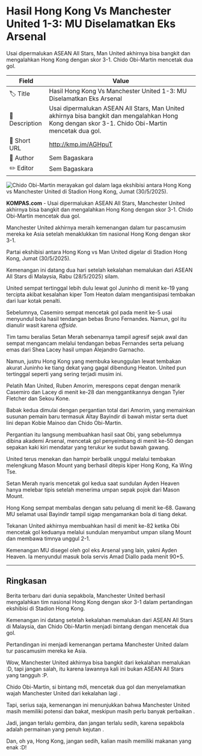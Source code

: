 # Hasil Hong Kong Vs Manchester United 1-3: MU Diselamatkan Eks Arsenal

Usai dipermalukan ASEAN All Stars, Man United akhirnya bisa bangkit dan mengalahkan Hong Kong dengan skor 3-1. Chido Obi-Martin mencetak dua gol.

| Field         | Value                                                       |
|---------------|-------------------------------------------------------------|
| 🏷️ Title       | Hasil Hong Kong Vs Manchester United 1-3: MU Diselamatkan Eks Arsenal |
| 📝 Description | Usai dipermalukan ASEAN All Stars, Man United akhirnya bisa bangkit dan mengalahkan Hong Kong dengan skor 3-1. Chido Obi-Martin mencetak dua gol. |
| 🔗 Short URL   | http://kmp.im/AGHpuT |
| 👤 Author      | Sem Bagaskara |
| ✏️ Editor      | Sem Bagaskara |

![Chido Obi-Martin merayakan gol dalam laga ekshibisi antara Hong Kong vs Manchester United di Stadion Hong Kong, Jumat (30/5/2025).](https://asset.kompas.com/crops/fjpPB67B8PoA213DGu_rX8I-lJI=/232x189:776x551/750x500/data/photo/2025/05/30/6839bb5213609.jpeg)

**KOMPAS.com** - Usai dipermalukan ASEAN All Stars, Manchester United akhirnya bisa bangkit dan mengalahkan Hong Kong dengan skor 3-1. Chido Obi-Martin mencetak dua gol.

Manchester United akhirnya meraih kemenangan dalam tur pascamusim mereka ke Asia setelah menaklukkan tim nasional Hong Kong dengan skor 3-1.

Partai ekshibisi antara Hong Kong vs Man United digelar di Stadion Hong Kong, Jumat (30/5/2025).

Kemenangan ini datang dua hari setelah kekalahan memalukan dari ASEAN All Stars di Malaysia, Rabu (28/5/2025) silam.

United sempat tertinggal lebih dulu lewat gol Juninho di menit ke-19 yang tercipta akibat kesalahan kiper Tom Heaton dalam mengantisipasi tembakan dari luar kotak penalti.

Sebelumnya, Casemiro sempat mencetak gol pada menit ke-5 usai menyundul bola hasil tendangan bebas Bruno Fernandes. Namun, gol itu dianulir wasit karena *offside.*

Tim tamu beralias Setan Merah sebenarnya tampil agresif sejak awal dan sempat mengancam melalui tendangan bebas Fernandes serta peluang emas dari Shea Lacey hasil umpan Alejandro Garnacho.

Namun, justru Hong Kong yang membuka keunggulan lewat tembakan akurat Juninho ke tiang dekat yang gagal dibendung Heaton. United pun tertinggal seperti yang sering terjadi musim ini.

Pelatih Man United, Ruben Amorim, merespons cepat dengan menarik Casemiro dan Lacey di menit ke-28 dan menggantikannya dengan Tyler Fletcher dan Sekou Kone.

Babak kedua dimulai dengan pergantian total dari Amorim, yang memainkan susunan pemain baru termasuk Altay Bayindir di bawah mistar serta duet lini depan Kobie Mainoo dan Chido Obi-Martin.

Pergantian itu langsung membuahkan hasil saat Obi, yang sebelumnya dibina akademi Arsenal, mencetak gol penyeimbang di menit ke-50 dengan sepakan kaki kiri mendatar yang terukur ke sudut bawah gawang.

United terus menekan dan hampir berbalik unggul melalui tembakan melengkung Mason Mount yang berhasil ditepis kiper Hong Kong, Ka Wing Tse.

Setan Merah nyaris mencetak gol kedua saat sundulan Ayden Heaven hanya melebar tipis setelah menerima umpan sepak pojok dari Mason Mount.

Hong Kong sempat membalas dengan satu peluang di menit ke-68. Gawang MU selamat usai Bayindir tampil sigap mengamankan bola di tiang dekat.

Tekanan United akhirnya membuahkan hasil di menit ke-82 ketika Obi mencetak gol keduanya melalui sundulan menyambut umpan silang Mount dan membawa timnya unggul 2-1.

Kemenangan MU disegel oleh gol eks Arsenal yang lain, yakni Ayden Heaven. Ia menyundul masuk bola servis Amad Diallo pada menit 90+5.

---
## Ringkasan

Berita terbaru dari dunia sepakbola, Manchester United berhasil mengalahkan tim nasional Hong Kong dengan skor 3-1 dalam pertandingan ekshibisi di Stadion Hong Kong.

 Kemenangan ini datang setelah kekalahan memalukan dari ASEAN All Stars di Malaysia, dan Chido Obi-Martin menjadi bintang dengan mencetak dua gol.

 Pertandingan ini menjadi kemenangan pertama Manchester United dalam tur pascamusim mereka ke Asia.



Wow, Manchester United akhirnya bisa bangkit dari kekalahan memalukan :D, tapi jangan salah, itu karena lawannya kali ini bukan ASEAN All Stars yang tangguh :P.

 Chido Obi-Martin, si bintang mới, mencetak dua gol dan menyelamatkan wajah Manchester United dari kekalahan lagi .

 Tapi, serius saja, kemenangan ini menunjukkan bahwa Manchester United masih memiliki potensi dan bakat, meskipun masih perlu banyak perbaikan .

 Jadi, jangan terlalu gembira, dan jangan terlalu sedih, karena sepakbola adalah permainan yang penuh kejutan .

 Dan, oh ya, Hong Kong, jangan sedih, kalian masih memiliki makanan yang enak :D!
